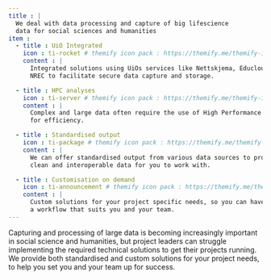 ```yaml
---
title : |
  We deal with data processing and capture of big lifescience
  data for social sciences and humanities
item :
  - title : UiO Integrated
    icon : ti-rocket # themify icon pack : https://themify.me/themify-icons
    content : |
      Integrated solutions using UiOs services like Nettskjema, Educloud, TSD and
      NREC to facilitate secure data capture and storage.

  - title : HPC analyses
    icon : ti-server # themify icon pack : https://themify.me/themify-icons
    content : |
      Complex and large data often require the use of High Performance Computing
      for efficiency.

  - title : Standardised output
    icon : ti-package # themify icon pack : https://themify.me/themify-icons
    content : |
      We can offer standardised output from various data sources to provide
      clean and interoperable data for you to work with.

  - title : Customisation on demand
    icon : ti-announcement # themify icon pack : https://themify.me/themify-icons
    content : |
      Custom solutions for your project specific needs, so you can have
      a workflow that suits you and your team.
---
```


Capturing and processing of large data is becoming increasingly important in social science and humanities, but project leaders can struggle implementing the required technical solutions to get their projects running. 
We provide both standardised and custom solutions for your project needs, to help you set you and your team up for success.
